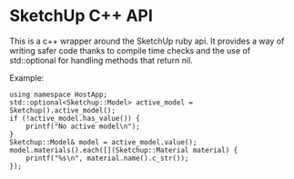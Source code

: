 # SketchUp C++ API

This is a c++ wrapper around the SketchUp ruby api.  It provides a way of writing safer code thanks to compile time checks and the use of std::optional for handling methods that return nil.

Example:
```
using namespace HostApp;
std::optional<Sketchup::Model> active_model = Sketchup().active_model();
if (!active_model.has_value()) {
    printf("No active model\n");
}
Sketchup::Model& model = active_model.value();
model.materials().each([](Sketchup::Material material) {
    printf("%s\n", material.name().c_str());
});
```
